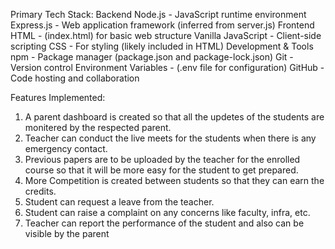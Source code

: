 
Primary Tech Stack:
Backend
Node.js - JavaScript runtime environment
Express.js - Web application framework (inferred from server.js)
Frontend
HTML - (index.html) for basic web structure
Vanilla JavaScript - Client-side scripting
CSS - For styling (likely included in HTML)
Development & Tools
npm - Package manager (package.json and package-lock.json)
Git - Version control
Environment Variables - (.env file for configuration)
GitHub - Code hosting and collaboration

Features Implemented:
1. A parent dashboard is created so that all the updetes of the students are monitered by the respected parent.
2. Teacher can conduct the live meets for the students when there is any emergency contact.
3. Previous papers are to be uploaded by the teacher for the enrolled course so that it will be more easy for the student to get prepared.
4. More Competition is created between students so that they can earn the credits.
5. Student can request a leave from the teacher.
6. Student can raise a complaint on any concerns like faculty, infra, etc.
7. Teacher can  report the performance of the student and also can be visible by the parent

